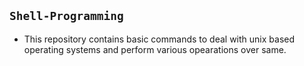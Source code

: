 
## ```Shell-Programming```

- This repository contains basic commands to deal with unix based operating systems and perform various opearations over same.

